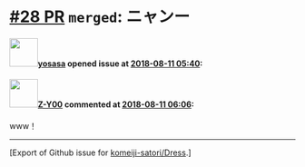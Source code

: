 # [\#28 PR](https://github.com/komeiji-satori/Dress/pull/28) `merged`: ニャンー

#### <img src="https://avatars.githubusercontent.com/u/24895575?v=4" width="50">[yosasa](https://github.com/yosasa) opened issue at [2018-08-11 05:40](https://github.com/komeiji-satori/Dress/pull/28):



#### <img src="https://avatars.githubusercontent.com/u/23717414?u=74d5c054332eaba6866d6a42dfc2bee094c97d78&v=4" width="50">[Z-Y00](https://github.com/Z-Y00) commented at [2018-08-11 06:06](https://github.com/komeiji-satori/Dress/pull/28#issuecomment-412254210):

www！


-------------------------------------------------------------------------------



[Export of Github issue for [komeiji-satori/Dress](https://github.com/komeiji-satori/Dress).]
